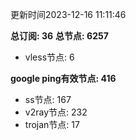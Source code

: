 更新时间2023-12-16 11:11:46

**总订阅: 36**
**总节点: 6257**
- vless节点: 6

**google ping有效节点: 416**
- ss节点: 167
- v2ray节点: 232
- trojan节点: 17
